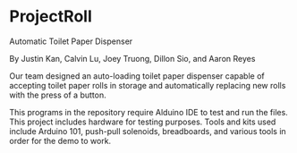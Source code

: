 # ProjectRoll
Automatic Toilet Paper Dispenser 

By Justin Kan, Calvin Lu, Joey Truong, Dillon Sio, and Aaron Reyes

Our team designed an auto-loading toilet paper dispenser capable of accepting toilet paper rolls in storage and automatically replacing new rolls with the press of a button.

This programs in the repository require Alduino IDE to test and run the files. This project includes hardware for testing purposes. Tools and kits used include Arduino 101, push-pull solenoids, breadboards, and various tools in order for the demo to work.
